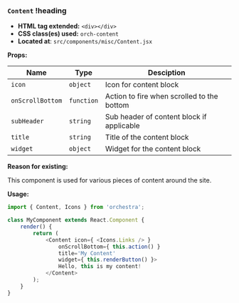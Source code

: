 ### `Content` !heading

* __HTML tag extended:__ `<div></div>`
* __CSS class(es) used:__ `orch-content`
* __Located at__: `src/components/misc/Content.jsx`

**Props:**

| Name              | Type          | Desciption                                    |
| ------------------|---------------| ----------------------------------------------|
| `icon`            | `object`      | Icon for content block                        |
| `onScrollBottom`  | `function`    | Action to fire when scrolled to the bottom    |
| `subHeader`       | `string`      | Sub header of content block if applicable     |
| `title`           | `string`      | Title of the content block                    |
| `widget`          | `object`      | Widget for the content block                  |

**Reason for existing:**

This component is used for various pieces of content around the site.

**Usage:**

```javascript
import { Content, Icons } from 'orchestra';

class MyComponent extends React.Component {
	render() {
		return (
			<Content icon={ <Icons.Links /> }
				onScrollBottom={ this.action() }
				title='My Content'
				widget={ this.renderButton() }>
				Hello, this is my content!
			</Content>
		);
	}
}
```


